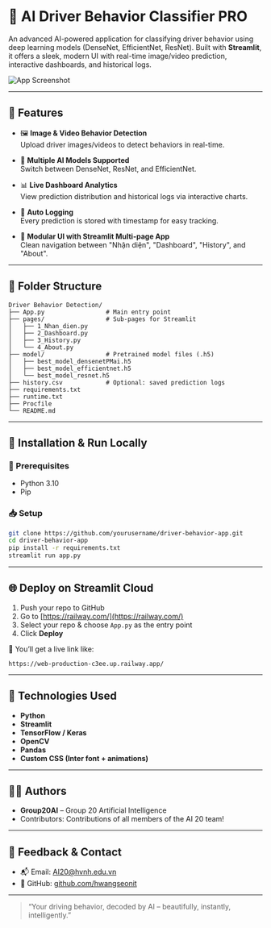 # 🚦 AI Driver Behavior Classifier PRO

An advanced AI-powered application for classifying driver behavior using deep learning models (DenseNet, EfficientNet, ResNet). Built with **Streamlit**, it offers a sleek, modern UI with real-time image/video prediction, interactive dashboards, and historical logs.

![App Screenshot](https://cdn-icons-png.flaticon.com/512/854/854878.png)

---

## 🌟 Features

- 🖼️ **Image & Video Behavior Detection**  
  Upload driver images/videos to detect behaviors in real-time.

- 🧠 **Multiple AI Models Supported**  
  Switch between DenseNet, ResNet, and EfficientNet.

- 📊 **Live Dashboard Analytics**  
  View prediction distribution and historical logs via interactive charts.

- 💾 **Auto Logging**  
  Every prediction is stored with timestamp for easy tracking.

- 🧩 **Modular UI with Streamlit Multi-page App**  
  Clean navigation between "Nhận diện", "Dashboard", "History", and "About".

---

## 📁 Folder Structure

```
Driver Behavior Detection/
├── App.py                 # Main entry point
├── pages/                 # Sub-pages for Streamlit
│   ├── 1_Nhan_dien.py
│   ├── 2_Dashboard.py
│   ├── 3_History.py
│   └── 4_About.py
├── model/                 # Pretrained model files (.h5)
│   ├── best_model_densenetPMai.h5
│   ├── best_model_efficientnet.h5
│   └── best_model_resnet.h5
├── history.csv            # Optional: saved prediction logs
├── requirements.txt
├── runtime.txt
├── Procfile
└── README.md
```

---

## 🚀 Installation & Run Locally

### 🔧 Prerequisites

- Python 3.10
- Pip

### 📥 Setup

```bash
git clone https://github.com/yourusername/driver-behavior-app.git
cd driver-behavior-app
pip install -r requirements.txt
streamlit run app.py
```

---

## 🌐 Deploy on Streamlit Cloud

1. Push your repo to GitHub
2. Go to [https://railway.com/](https://railway.com/)
3. Select your repo & choose `App.py` as the entry point
4. Click **Deploy**

📎 You’ll get a live link like:

```
https://web-production-c3ee.up.railway.app/
```

---

## 🧠 Technologies Used

- **Python**
- **Streamlit**
- **TensorFlow / Keras**
- **OpenCV**
- **Pandas**
- **Custom CSS (Inter font + animations)**

---

## 👨‍💻 Authors

- **Group20AI** – Group 20 Artificial Intelligence
- Contributors: Contributions of all members of the AI ​​20 team!

---

## 💌 Feedback & Contact

- 📬 Email: AI20@hvnh.edu.vn
- 🔗 GitHub: [github.com/hwangseonit](https://github.com/hwangseonit)

---

> “Your driving behavior, decoded by AI – beautifully, instantly, intelligently.”
